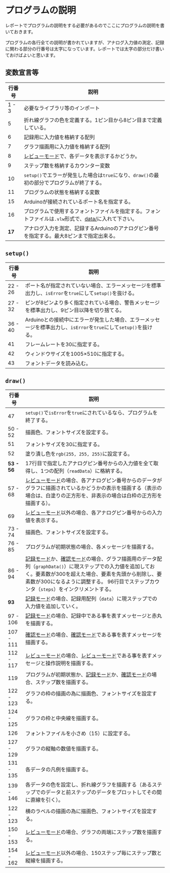 # プログラムの説明
レポートでプログラムの説明をする必要があるのでここにプログラムの説明を書いておきます。

プログラムの各行全ての説明が書かれていますが、アナログ入力値の測定、記録に関わる部分の行番号は太字になっています。レポートでは太字の部分だけ書いておけばよいと思います。

## 変数宣言等
| 行番号 | 説明 |
| --- | --- |
| 1 - 3 | 必要なライブラリ等のインポート |
| 5 | 折れ線グラフの色を定義する。1ピン目から8ピン目まで定義している。 |
| 6 | 記録用に入力値を格納する配列 |
| 7 | グラフ描画用に入力値を格納する配列 |
| 8 | [レビューモード](README.md#レビューモード)で、各データを表示するかどうか。 |
| 9 | ステップ数を格納するカウンター変数 |
| 10 | ```setup()```でエラーが発生した場合は```true```になり、```draw()```の最初の部分でプログラムが終了する。 |
| 11 | プログラムの状態を格納する変数 |
| 15 | Arduinoが接続されているポート名を指定する。 |
| 16 | プログラムで使用するフォントファイルを指定する。フォントファイルは```.vlw```形式で、[data/](data/)に入れて下さい。
| **17** | アナログ入力を測定、記録するArduinoのアナログピン番号を指定する。最大8ピンまで指定出来る。 |

## ```setup()```
| 行番号 | 説明 |
| --- | --- |
| 22 - 26 | ポート名が指定されていない場合、エラーメッセージを標準出力し、```isError```を```true```にして```setup()```を抜ける。 |
| 27 - 32 | ピンが8ピンより多く指定されている場合、警告メッセージを標準出力し、9ピン目以降を切り捨てる。 |
| 36 - 40 | Arduinoとの接続中にエラーが発生した場合、エラーメッセージを標準出力し、```isError```を```true```にして```setup()```を抜ける。 |
| 41 | フレームレートを30に指定する。 |
| 42 | ウィンドウサイズを1005×510に指定する。 |
| 43 | フォントデータを読み込む。 |

## ```draw()```
| 行番号 | 説明 |
| --- | --- |
| 47 | ```setup()```で```isError```を```true```にされているなら、プログラムを終了する。 |
| 50 - 52 | 描画色、フォントサイズを設定する。 |
| 51 | フォントサイズを30に指定する。 |
| 52 | 塗り潰し色を```rgb(255, 255, 255)```に設定する。 |
| **53 - 56** | 17行目で指定したアナログピン番号からの入力値を全て取得し、1つの配列（```readData```）に格納する。 |
| 57 - 68 | [レビューモード](README.md#レビューモード)の場合、各アナログピン番号からのデータがグラフに描画されているかどうかの表示を描画する（表示の場合は、白塗りの正方形を、非表示の場合は白枠の正方形を描画する）。
| 69 | [レビューモード](README.md#レビューモード)以外の場合、各アナログピン番号からの入力値を表示する。 |
| 73 - 74 | 描画色、フォントサイズを設定する。 |
| 76 - 85 | プログラムが初期状態の場合、各メッセージを描画する。 |
| 86 - 94 | [記録モード](README.md#記録モード)か、[確認モード](README.md#確認モード)の場合、グラフ描画用のデータ配列（```graphData()```）に現ステップでの入力値を追加しておく。要素数が300を超えた場合、要素を先頭から削除し、要素数が300になるように調整する。 96行目でステップカウンタ（```steps```）をインクリメントする。|
| **93** | [記録モード](README.md#記録モード)の場合、記録用配列（```data```）に現ステップでの入力値を追加していく。 |
| 97 - 106 | [記録モード](README.md#記録モード)の場合、記録中である事を表すメッセージと赤丸を描画する。 |
| 107 - 111 | [確認モード](README.md#確認モード)の場合、[確認モード](README.md#確認モード)である事を表すメッセージを描画する。 |
| 112 - 117 | [レビューモード](README.md#レビューモード)の場合、[レビューモード](README.md#レビューモード)である事を表すメッセージと操作説明を描画する。 |
| 119 | プログラムが初期状態か、[記録モード](README.md#記録モード)か、[確認モード](README.md#確認モード)の場合、ステップ数を描画する。 |
| 122 - 123 | グラフの枠の描画の為に描画色、フォントサイズを設定する。 |
| 124 - 125 | グラフの枠と中央線を描画する。 |
| 126 | フォントファイルを小さめ（15）に設定する。 |
| 127 - 129 | グラフの縦軸の数値を描画する。 |
| 131 - 135 | 各データの凡例を描画する。 |
| 139 - 146 | 各データの色を設定し、折れ線グラフを描画する（あるステップでのデータと前ステップのデータをプロットしてその間に直線を引く）。 |
| 122 - 123 | 横のラベルの描画の為に描画色、フォントサイズを設定する。 |
| 150 - 153 | [レビューモード](README.md#レビューモード)の場合、グラフの両端にステップ数を描画する。 |
| 154 - 162 | [レビューモード](README.md#レビューモード)以外の場合、150ステップ毎にステップ数と縦線を描画する。 |